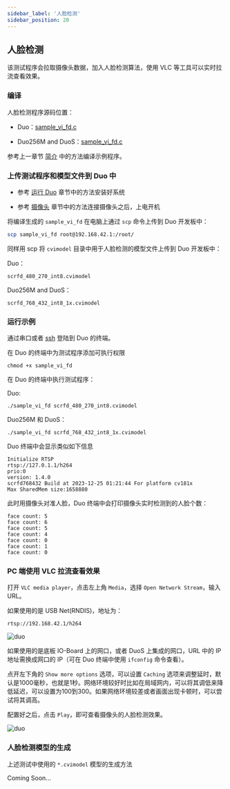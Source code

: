 ```yaml
---
sidebar_label: '人脸检测'
sidebar_position: 20
---
```


## 人脸检测

该测试程序会拉取摄像头数据，加入人脸检测算法，使用 VLC 等工具可以实时拉流查看效果。

### 编译

人脸检测程序源码位置：

- Duo：[sample_vi_fd.c](https://github.com/milkv-duo/cvitek-tdl-sdk-cv180x/blob/main/sample/cvi_tdl/sample_vi_fd.c)

- Duo256M and DuoS：[sample_vi_fd.c](https://github.com/milkv-duo/cvitek-tdl-sdk-sg200x/blob/main/sample/cvi_tdl/sample_vi_fd.c)

参考上一章节 [简介](https://milkv.io/zh/docs/duo/application-development/tdl-sdk/tdl-sdk-introduction) 中的方法编译示例程序。

### 上传测试程序和模型文件到 Duo 中

- 参考 [运行 Duo](https://milkv.io/zh/docs/duo/getting-started/boot) 章节中的方法安装好系统

- 参考 [摄像头](https://milkv.io/zh/docs/duo/camera/gc2083) 章节中的方法连接摄像头之后，上电开机

将编译生成的 `sample_vi_fd` 在电脑上通过 `scp` 命令上传到 Duo 开发板中：

```bash
scp sample_vi_fd root@192.168.42.1:/root/
```

同样用 scp 将 `cvimodel` 目录中用于人脸检测的模型文件上传到 Duo 开发板中：

Duo：
```
scrfd_480_270_int8.cvimodel
```

Duo256M and DuoS：
```
scrfd_768_432_int8_1x.cvimodel
```

### 运行示例

通过串口或者 [ssh](https://milkv.io/zh/docs/duo/getting-started/setup#ssh) 登陆到 Duo 的终端。

在 Duo 的终端中为测试程序添加可执行权限
```
chmod +x sample_vi_fd
```

在 Duo 的终端中执行测试程序：

Duo:
```
./sample_vi_fd scrfd_480_270_int8.cvimodel
```

Duo256M 和 DuoS：
```
./sample_vi_fd scrfd_768_432_int8_1x.cvimodel
```

Duo 终端中会显示类似如下信息
```
Initialize RTSP
rtsp://127.0.1.1/h264
prio:0
version: 1.4.0
scrfd768432 Build at 2023-12-25 01:21:44 For platform cv181x
Max SharedMem size:1658880
```

此时用摄像头对准人脸，Duo 终端中会打印摄像头实时检测到的人脸个数：
```
face count: 5
face count: 6
face count: 5
face count: 4
face count: 0
face count: 1
face count: 0
```

### PC 端使用 VLC 拉流查看效果

打开 `VLC media player`，点击左上角 `Media`，选择 `Open Network Stream`，输入 URL。

如果使用的是 USB Net(RNDIS)，地址为：
```
rtsp://192.168.42.1/h264
```

![duo](/docs/duo/duo-vlc-stream-setup.jpg)

如果使用的是底板 IO-Board 上的网口，或者 DuoS 上集成的网口，URL 中的 IP 地址需换成网口的 IP（可在 Duo 终端中使用 `ifconfig` 命令查看）。

点开左下角的 `Show more options` 选项，可以设置 `Caching` 选项来调整延时，默认是1000毫秒，也就是1秒。网络环境较好时比如在局域网内，可以将其调低来降低延迟，可以设置为100到300。如果网络环境较差或者画面出现卡顿时，可以尝试将其调高。

配置好之后，点击 `Play`，即可查看摄像头的人脸检测效果。

![duo](/docs/duo/tdl-sdk/duo-tdl-sdk-face-detection.jpg)

### 人脸检测模型的生成

上述测试中使用的 `*.cvimodel` 模型的生成方法

Coming Soon...